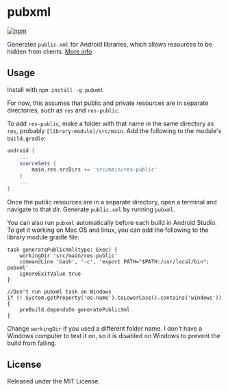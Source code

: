 pubxml
======

[ ![npm](https://img.shields.io/npm/v/pubxml.svg) ](https://www.npmjs.com/package/pubxml)

Generates `public.xml` for Android libraries, which allows resources to be hidden from clients. [More info](https://developer.android.com/studio/projects/android-library.html#PrivateResources)

Usage
-----

Install with `npm install -g pubxml`

For now, this assumes that public and private resources are in separate directories, such as `res` and `res-public`.

To add `res-public`, make a folder with that name in the same directory as `res`, probably `[library-module]/src/main`. Add the following to the module's `build.gradle`:

```groovy
android {
    ...
    sourceSets {
        main.res.srcDirs += 'src/main/res-public'
    }
    ...
}
```

Once the public resources are in a separate directory, open a terminal and navigate to that dir. Generate `public.xml` by running `pubxml`.

You can also run `pubxml` automatically before each build in Android Studio. To get it working on Mac OS and linux, you can add the following to the library module gradle file:

```
task generatePublicXml(type: Exec) {
    workingDir 'src/main/res-public'
    commandLine 'bash', '-c', 'export PATH="$PATH:/usr/local/bin"; pubxml'
    ignoreExitValue true
}

//Don't run pubxml task on Windows
if (! System.getProperty('os.name').toLowerCase().contains('windows')) {
    preBuild.dependsOn generatePublicXml
}
```

Change `workingDir` if you used a different folder name. I don't have a Windows computer to test it on, so it is disabled on Windows to prevent the build from failing.

License
-------

Released under the MIT License.
